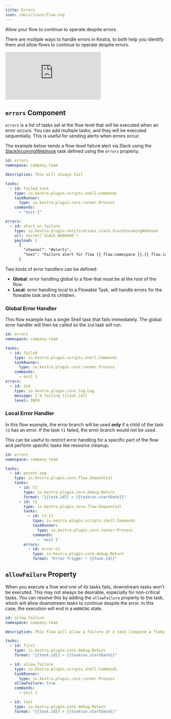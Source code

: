 ```yaml
---
title: Errors
icon: /docs/icons/flow.svg
---
```


Allow your flow to continue to operate despite errors.

There are multiple ways to handle errors in Kestra, to both help you identify them and allow flows to continue to operate despite errors.

<div class="video-container">
  <iframe src="https://www.youtube.com/embed/VdVNqrL5aPI?si=4U749DR14cUV12P6" title="YouTube video player" frameborder="0" allow="accelerometer; autoplay; clipboard-write; encrypted-media; gyroscope; picture-in-picture; web-share" referrerpolicy="strict-origin-when-cross-origin" allowfullscreen></iframe>
</div>

## `errors` Component

`errors` is a list of tasks set at the flow level that will be executed when an error occurs. You can add multiple tasks, and they will be executed sequentially. This is useful for sending alerts when errors occur.

The example below sends a flow-level failure alert via Slack using the [SlackIncomingWebhook](/plugins/plugin-notifications/tasks/slack/io.kestra.plugin.notifications.slack.slackincomingwebhook) task defined using the `errors` property.


```yaml
id: errors
namespace: company.team

description: This will always fail

tasks:
  - id: failed_task
    type: io.kestra.plugin.scripts.shell.Commands
    taskRunner:
      type: io.kestra.plugin.core.runner.Process
    commands:
      - "exit 1"

errors:
  - id: alert_on_failure
    type: io.kestra.plugin.notifications.slack.SlackIncomingWebhook
    url: secret('SLACK_WEBHOOK')
    payload: |
      {
        "channel": "#alerts",
        "text": "Failure alert for flow {{ flow.namespace }}.{{ flow.id }} with ID {{ execution.id }}"
      }
```

Two kinds of error handlers can be defined:
* **Global**: error handling global to a flow that must be at the root of the flow.
* **Local**: error handling local to a Flowable Task, will handle errors for the flowable task and its children.

### Global Error Handler

This flow example has a single Shell task that fails immediately.
The global error handler will then be called so the `2nd` task will run.

```yaml
id: errors
namespace: company.team

tasks:
  - id: failed
    type: io.kestra.plugin.scripts.shell.Commands
    taskRunner:
      type: io.kestra.plugin.core.runner.Process
    commands:
      - exit 1
errors:
  - id: 2nd
    type: io.kestra.plugin.core.log.Log
    message: I'm failing {{task.id}}
    level: INFO
```


### Local Error Handler

In this flow example, the error branch will be used **only** if a child of the task `t2` has an error. If the task `t1` failed, the error branch would not be used.

This can be useful to restrict error handling for a specific part of the flow and perform specific tasks like resource cleanup.

```yaml
id: errors
namespace: company.team

tasks:
  - id: parent-seq
    type: io.kestra.plugin.core.flow.Sequential
    tasks:
      - id: t1
        type: io.kestra.plugin.core.debug.Return
        format: "{{task.id}} > {{taskrun.startDate}}"
      - id: t2
        type: io.kestra.plugin.core.flow.Sequential
        tasks:
          - id: t2-t1
            type: io.kestra.plugin.scripts.shell.Commands
            taskRunner:
              type: io.kestra.plugin.core.runner.Process
            commands:
              - 'exit 1'
        errors:
          - id: error-t1
            type: io.kestra.plugin.core.debug.Return
            format: "Error Trigger ! {{task.id}}"
```

## `allowFailure` Property

When you execute a flow and one of its tasks fails, downstream tasks won't be executed. This may not always be desirable, especially for non-critical tasks. You can resolve this by adding the `allowFailure` property to the task, which will allow downstream tasks to continue despite the error. In this case, the execution will end in a `WARNING` state.

```yaml
id: allow_failure
namespace: company.team

description: This flow will allow a failure of a task (imagine a flaky unit test) and will continue processing the last task, leaving the execution in a `WARNING` state.

tasks:
  - id: first
    type: io.kestra.plugin.core.debug.Return
    format: "{{task.id}} > {{taskrun.startDate}}"

  - id: allow_failure
    type: io.kestra.plugin.scripts.shell.Commands
    taskRunner:
      type: io.kestra.plugin.core.runner.Process
    allowFailure: true
    commands:
      - exit 1

  - id: last
    type: io.kestra.plugin.core.debug.Return
    format: "{{task.id}} > {{taskrun.startDate}}"
```
